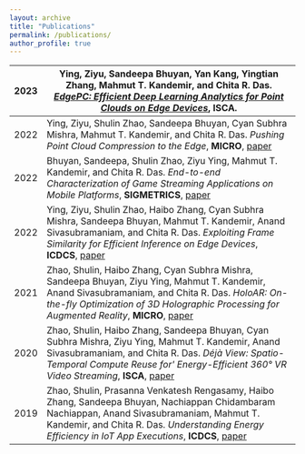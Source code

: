 ```yaml
---
layout: archive
title: "Publications"
permalink: /publications/
author_profile: true
---
```


<script type="text/javascript" src="https://d1bxh8uas1mnw7.cloudfront.net/assets/embed.js"></script>


|2023| Ying, Ziyu, Sandeepa Bhuyan, Yan Kang, Yingtian Zhang, Mahmut T. Kandemir, and Chita R. Das. *[EdgePC: Efficient Deep Learning Analytics for Point Clouds on Edge Devices](https://dl.acm.org/doi/10.1145/3579371.3589113)*, **ISCA**.|
|-|-|
|2022| Ying, Ziyu, Shulin Zhao, Sandeepa Bhuyan, Cyan Subhra Mishra, Mahmut T. Kandemir, and Chita R. Das. *Pushing Point Cloud Compression to the Edge*, **MICRO**, [paper](https://ieeexplore.ieee.org/document/9923794)|
|2022| Bhuyan, Sandeepa, Shulin Zhao, Ziyu Ying, Mahmut T. Kandemir, and Chita R. Das. *End-to-end Characterization of Game Streaming Applications on Mobile Platforms*, **SIGMETRICS**, [paper](https://dl.acm.org/doi/10.1145/3508030)|
|2022| Ying, Ziyu, Shulin Zhao, Haibo Zhang, Cyan Subhra Mishra, Sandeepa Bhuyan, Mahmut T. Kandemir, Anand Sivasubramaniam, and Chita R. Das. *Exploiting Frame Similarity for Efficient Inference on Edge Devices*, **ICDCS**, [paper](https://ieeexplore.ieee.org/document/9912209)|
|2021| Zhao, Shulin, Haibo Zhang, Cyan Subhra Mishra, Sandeepa Bhuyan, Ziyu Ying, Mahmut T. Kandemir, Anand Sivasubramaniam, and Chita R. Das. *HoloAR: On-the-fly Optimization of 3D Holographic Processing for Augmented Reality*, **MICRO**, [paper](https://dl.acm.org/doi/10.1145/3466752.3480056)|
|2020| Zhao, Shulin, Haibo Zhang, Sandeepa Bhuyan, Cyan Subhra Mishra, Ziyu Ying, Mahmut T. Kandemir, Anand Sivasubramaniam, and Chita R. Das. *Déjà View: Spatio-Temporal Compute Reuse for' Energy-Efficient 360° VR Video Streaming*, **ISCA**, [paper](https://ieeexplore.ieee.org/document/9138937)|
|2019| Zhao, Shulin, Prasanna Venkatesh Rengasamy, Haibo Zhang, Sandeepa Bhuyan, Nachiappan Chidambaram Nachiappan, Anand Sivasubramaniam, Mahmut T. Kandemir, and Chita R. Das. *Understanding Energy Efficiency in IoT App Executions*, **ICDCS**, [paper](https://ieeexplore.ieee.org/document/8885095)|



